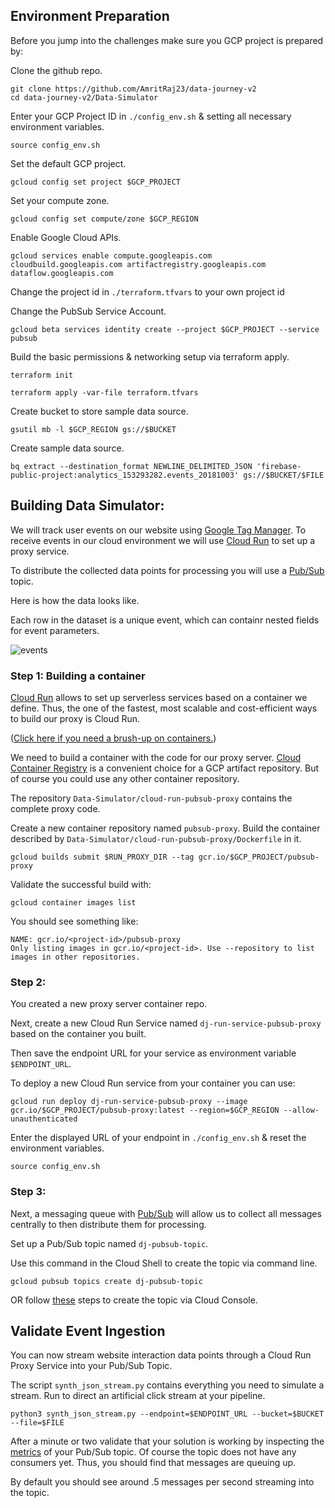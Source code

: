 ## Environment Preparation

Before you jump into the challenges make sure you GCP project is prepared by: 

Clone the github repo.
```
git clone https://github.com/AmritRaj23/data-journey-v2
cd data-journey-v2/Data-Simulator
```

Enter your GCP Project ID in `./config_env.sh` & setting all necessary environment variables.

```
source config_env.sh
```

Set the default GCP project.

```
gcloud config set project $GCP_PROJECT
```

Set your compute zone.

```
gcloud config set compute/zone $GCP_REGION

```
Enable Google Cloud APIs.
```
gcloud services enable compute.googleapis.com cloudbuild.googleapis.com artifactregistry.googleapis.com dataflow.googleapis.com
```
Change the project id in `./terraform.tfvars` to your own project id

Change the PubSub Service Account. 

```
gcloud beta services identity create --project $GCP_PROJECT --service pubsub
```

Build the basic permissions & networking setup via terraform apply.

```
terraform init
```

```
terraform apply -var-file terraform.tfvars
```


<!-- ### Organizational Policies

Depending on the setup within your organization you might have to [overwrite some organizational policies](https://cloud.google.com/resource-manager/docs/organization-policy/creating-managing-policies#boolean_constraints) for the examples to run.

For example, the following policies should not be enforced. 

```
constraints/sql.restrictAuthorizedNetworks
constraints/compute.vmExternalIpAccess
constraints/compute.requireShieldedVm
constraints/storage.uniformBucketLevelAccess
constraints/iam.allowedPolicyMemberDomains
``` -->

Create bucket to store sample data source.
```
gsutil mb -l $GCP_REGION gs://$BUCKET
```

Create sample data source.
```
bq extract --destination_format NEWLINE_DELIMITED_JSON 'firebase-public-project:analytics_153293282.events_20181003' gs://$BUCKET/$FILE
```

## Building Data Simulator:

We will track user events on our website using [Google Tag Manager](https://developers.google.com/tag-platform/tag-manager).
To receive events in our cloud environment we will use [Cloud Run](https://cloud.google.com/run/docs/overview/what-is-cloud-run) to set up a proxy service.

To distribute the collected data points for processing you will use a [Pub/Sub](https://cloud.google.com/pubsub/docs/overview) topic.

Here is how the data looks like.

Each row in the dataset is a unique event, which can containr nested fields for event parameters.

![events](../rsc/events.png)

</details>

### Step 1: Building a container

[Cloud Run](https://cloud.google.com/run/docs/overview/what-is-cloud-run) allows to set up serverless services based on a container we define.
Thus, the one of the fastest, most scalable and cost-efficient ways to build our proxy is Cloud Run.

([Click here if you need a brush-up on containers.](https://cloud.google.com/learn/what-are-containers#:~:text=Containers%20are%20packages%20of%20software,on%20a%20developer's%20personal%20laptop.))

We need to build a container with the code for our proxy server.
[Cloud Container Registry](https://cloud.google.com/artifact-registry/docs/overview) is a convenient choice for a GCP artifact repository.
But of course you could use any other container repository.

The repository `Data-Simulator/cloud-run-pubsub-proxy` contains the complete proxy code.

Create a new container repository named `pubsub-proxy`.
Build the container described by `Data-Simulator/cloud-run-pubsub-proxy/Dockerfile` in it.

```
gcloud builds submit $RUN_PROXY_DIR --tag gcr.io/$GCP_PROJECT/pubsub-proxy
```

Validate the successful build with:

```
gcloud container images list
```

You should see something like:
```
NAME: gcr.io/<project-id>/pubsub-proxy
Only listing images in gcr.io/<project-id>. Use --repository to list images in other repositories.
```

</details>

### Step 2:
You created a new proxy server container repo.

Next, create a new Cloud Run Service named `dj-run-service-pubsub-proxy` based on the container you built.

Then save the endpoint URL for your service as environment variable `$ENDPOINT_URL`.


To deploy a new Cloud Run service from your container you can use:

```
gcloud run deploy dj-run-service-pubsub-proxy --image gcr.io/$GCP_PROJECT/pubsub-proxy:latest --region=$GCP_REGION --allow-unauthenticated
```

Enter the displayed URL of your endpoint in `./config_env.sh` & reset the environment variables.

```
source config_env.sh
```

</details>


### Step 3: 
Next, a messaging queue with [Pub/Sub](https://cloud.google.com/pubsub/docs/overview) will allow us to collect all messages centrally to then distribute them for processing.

Set up a Pub/Sub topic named `dj-pubsub-topic`.

Use this command in the Cloud Shell to create the topic via command line.

```gcloud pubsub topics create dj-pubsub-topic```

OR follow [these](https://cloud.google.com/pubsub/docs/admin#pubsub_create_topic-Console) steps to create the topic via Cloud Console.

</details>

## Validate Event Ingestion

You can now stream website interaction data points through a Cloud Run Proxy Service into your Pub/Sub Topic.

The script `synth_json_stream.py` contains everything you need to simulate a stream.
Run to direct an artificial click stream at your pipeline.

```
python3 synth_json_stream.py --endpoint=$ENDPOINT_URL --bucket=$BUCKET --file=$FILE
```

After a minute or two validate that your solution is working by inspecting the [metrics](https://cloud.google.com/pubsub/docs/monitor-topic) of your Pub/Sub topic.
Of course the topic does not have any consumers yet. Thus, you should find that messages are queuing up.

By default you should see around .5 messages per second streaming into the topic.
